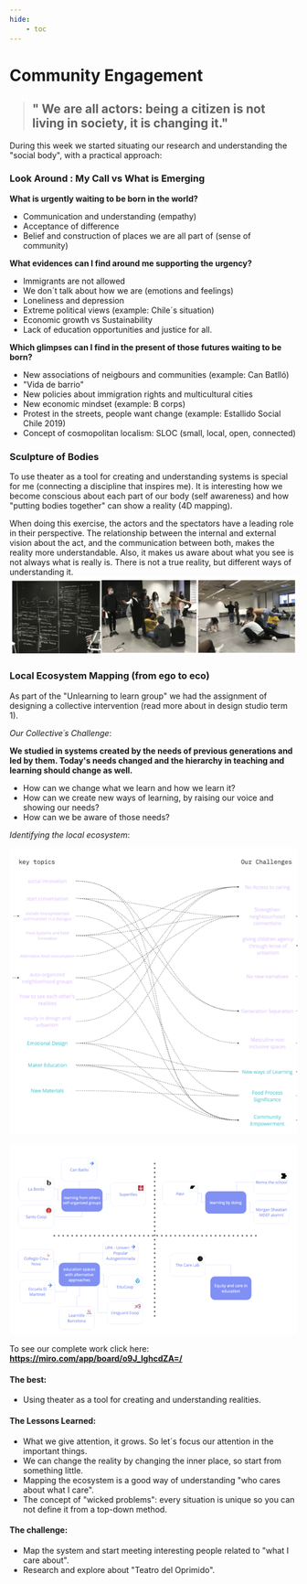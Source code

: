 ```yaml
---
hide:
    - toc
---
```


# Community Engagement

> ## " We are all actors: being a citizen is not living in society, it is changing it."

During this week we started situating our research and understanding the "social body", with a practical approach:

### Look Around : My Call vs What is Emerging

**What is urgently waiting to be born in the world?**

- Communication and understanding (empathy)
- Acceptance of difference
- Belief and construction of places we are all part of (sense of community)

**What evidences can I find around me supporting the urgency?**

- Immigrants are not allowed
- We don´t talk about how we are (emotions and feelings)
- Loneliness and depression
- Extreme political views (example: Chile´s situation)
- Economic growth vs Sustainability
- Lack of education opportunities and justice for all.

**Which glimpses can I find in the present of those futures waiting to be born?**

- New associations of neigbours and communities (example: Can Batlló)
- "Vida de barrio"
- New policies about immigration rights and multicultural cities
- New economic mindset (example: B corps)
- Protest in the streets, people want change (example: Estallido Social Chile 2019)
- Concept of cosmopolitan localism: SLOC (small, local, open, connected)


### Sculpture of Bodies

To use theater as a tool for creating and understanding systems is special for me (connecting a discipline that inspires me). It is interesting how we become conscious about each part of our body (self awareness) and how "putting bodies together" can show a reality (4D mapping).

When doing this exercise, the actors and the spectators have a leading role in their perspective. The relationship between the internal and external vision about the act, and the communication between both, makes the reality more understandable. Also, it makes us aware about what you see is not always what is really is. There is not a true reality, but different ways of understanding it.
![](../images/week8/teatro.jpg)


### Local Ecosystem Mapping (from ego to eco)

As part of the "Unlearning to learn group" we had the assignment of designing a collective intervention (read more about in design studio term 1).

*Our Collective´s Challenge*:

**We studied in systems created by the needs of previous generations and led by them.
Today's needs changed and the hierarchy in teaching and learning should change as well.**

- How can we change what we learn and how we learn it?
- How can we create new ways of learning, by raising our voice and showing our needs?
- How can we be aware of those needs?

*Identifying the local ecosystem*:

![](../images/week8/groupchallenge.jpg)

![](../images/week8/ecosystem.jpg)

To see our complete work click here:
**<https://miro.com/app/board/o9J_lghcdZA=/>**



#### The best:
- Using theater as a tool for creating and understanding realities.

#### The Lessons Learned:
- What we give attention, it grows. So let´s focus our attention in the important things. 
- We can change the reality by changing the inner place, so start from something little.
- Mapping the ecosystem is a good way of understanding "who cares about what I care".
- The concept of "wicked problems": every situation is unique so you can not define it from a top-down method. 

#### The challenge:
- Map the system and start meeting interesting people related to "what I care about".
- Research and explore about "Teatro del Oprimido".










